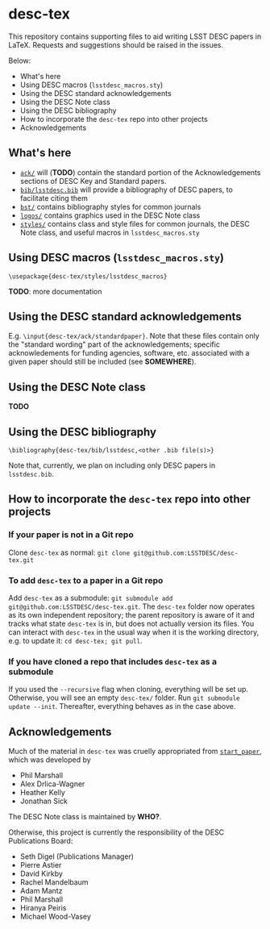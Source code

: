 # desc-tex

This repository contains supporting files to aid writing LSST DESC papers in LaTeX. Requests and suggestions should be raised in the issues.

Below:
* What's here
* Using DESC macros (`lsstdesc_macros.sty`)
* Using the DESC standard acknowledgements
* Using the DESC Note class
* Using the DESC bibliography
* How to incorporate the `desc-tex` repo into other projects
* Acknowledgements

## What's here

* [`ack/`](ack/) will (**TODO**) contain the standard portion of the Acknowledgements sections of DESC Key and Standard papers.
* [`bib/lsstdesc.bib`](bib/) will provide a bibliography of DESC papers, to facilitate citing them
* [`bst/`](bst/) contains bibliography styles for common journals
* [`logos/`](logos/) contains graphics used in the DESC Note class
* [`styles/`](styles/) contains class and style files for common journals, the DESC Note class, and useful macros in `lsstdesc_macros.sty`

## Using DESC macros (`lsstdesc_macros.sty`)

`\usepackage{desc-tex/styles/lsstdesc_macros}`

**TODO**: more documentation

## Using the DESC standard acknowledgements

E.g. `\input{desc-tex/ack/standardpaper}`. Note that these files contain only the "standard wording" part of the acknowledgements; specific acknowledements for funding agencies, software, etc. associated with a given paper should still be included (see **SOMEWHERE**).

## Using the DESC Note class

**TODO**

## Using the DESC bibliography

`\bibliography{desc-tex/bib/lsstdesc,<other .bib file(s)>}`

Note that, currently, we plan on including only DESC papers in `lsstdesc.bib`.

## How to incorporate the `desc-tex` repo into other projects

### If your paper is not in a Git repo

Clone `desc-tex` as normal: `git clone git@github.com:LSSTDESC/desc-tex.git`

### To add `desc-tex` to a paper in a Git repo

Add `desc-tex` as a submodule: `git submodule add git@github.com:LSSTDESC/desc-tex.git`. The `desc-tex` folder now operates as its own independent repository; the parent repository is aware of it and tracks what state `desc-tex` is in, but does not actually version its files. You can interact with `desc-tex` in the usual way when it is the working directory, e.g. to update it: `cd desc-tex; git pull`.

### If you have cloned a repo that includes `desc-tex` as a submodule

If you used the `--recursive` flag when cloning, everything will be set up. Otherwise, you will see an empty `desc-tex/` folder. Run `git submodule update --init`. Thereafter, everything behaves as in the case above.

## Acknowledgements

Much of the material in `desc-tex` was cruelly appropriated from [`start_paper`](https://github.com/LSSTDESC/start_paper), which was developed by 
* Phil Marshall
* Alex Drlica-Wagner
* Heather Kelly
* Jonathan Sick

The DESC Note class is maintained by **WHO?**.

Otherwise, this project is currently the responsibility of the DESC Publications Board:
* Seth Digel (Publications Manager)
* Pierre Astier
* David Kirkby
* Rachel Mandelbaum
* Adam Mantz
* Phil Marshall
* Hiranya Peiris
* Michael Wood-Vasey
